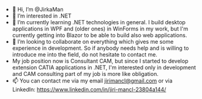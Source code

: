 - 👋 Hi, I’m @JirkaMan
- 👀 I’m interested in .NET
- 🌱 I’m currently learning .NET technologies in general. I build desktop applications in WPF and (older ones) in WinForms in my work, but I'm currently getting into Blazor to be able to build also web applications.
- 💞️ I’m looking to collaborate on everything which gives me some experience in development. So if anybody needs help and is willing to introduce me into the field, do not hesitate to contact me.
- My job position now is Consultant CAM, but since I started to develop extension CATIA applications in .NET, I'm interested only in development and CAM consulting part of my job is more like obligation. 
- 📫 You can contact me via my email jirimancl@gmail.com or via LinkedIn: https://www.linkedin.com/in/jiri-mancl-23804a144/

<!---
JirkaMan/JirkaMan is a ✨ special ✨ repository because its `README.md` (this file) appears on your GitHub profile.
You can click the Preview link to take a look at your changes.
--->
